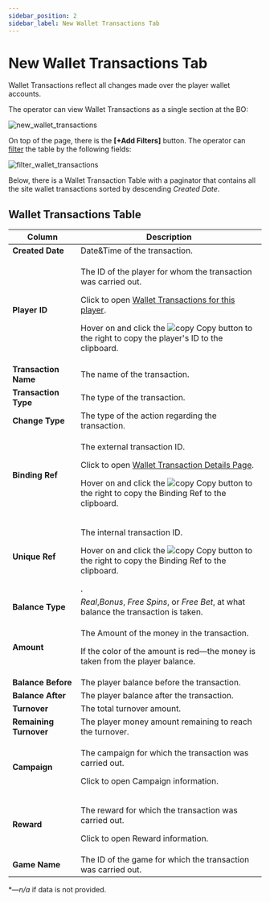```yaml
---
sidebar_position: 2
sidebar_label: New Wallet Transactions Tab
---
```


# New Wallet Transactions Tab

Wallet Transactions reflect all changes made over the player wallet accounts.

The operator can view Wallet Transactions as a single section at the BO:

![new_wallet_transactions](https://i.imgur.com/DRqD3gt.png)

On top of the page, there is the **[+Add Filters]** button.
The operator can [filter](docs/../../sw360_overview/backoffice_overview/#filtering-by-columns) the table by the following fields:

![filter_wallet_transactions](https://i.imgur.com/7gT2Eqh.png)

Below, there is a Wallet Transaction Table with a paginator that contains all the site wallet transactions sorted by descending *Created Date*.

## Wallet Transactions Table

| Column | Description |
|-|-|
| **Created Date** | Date&Time of the transaction. |
| **Player ID** | <p>The ID of the player for whom the transaction was carried out.</p><p>Click to open [Wallet Transactions for this player](/docs/players/player-profile/profile-wallet-transactions-tab).</p><p>Hover on and click the ![copy](https://i.imgur.com/pdcUhnE.png) Copy button to the right to copy the player's ID to the clipboard.</p> |
| **Transaction Name** | The name of the transaction. |
| **Transaction Type** | The type of the transaction. |
| **Change Type** | The type of the action regarding the transaction. |
| **Binding Ref** | <p>The external transaction ID.</p><p>Click to open [Wallet Transaction Details Page](/docs/players/player-profile/profile-payments-tab#transaction-details-page).</p><p>Hover on and click the ![copy](https://i.imgur.com/pdcUhnE.png) Copy button to the right to copy the Binding Ref to the clipboard.</p> |
| **Unique Ref** | <p>The internal transaction ID.</p><p>Hover on and click the ![copy](https://i.imgur.com/pdcUhnE.png) Copy button to the right to copy the Binding Ref to the clipboard.</p>. |
| **Balance Type** | *Real*,*Bonus*, *Free Spins*, or *Free Bet*, at what balance the transaction is taken. |
| **Amount** | <p>The Amount of the money in the transaction.</p><p>If the color of the amount is red&mdash;the money is taken from the player balance.</p> |
| **Balance Before** |  The player balance before the transaction. |
| **Balance After** |  The player balance after the transaction. |
| **Turnover** | The total turnover amount. |
| **Remaining Turnover** | The player money amount remaining to reach the turnover. |
| **Campaign** | <p>The campaign for which the transaction was carried out.</p><p>Click to open Campaign information.</p> |
| **Reward** | <p>The reward for which the transaction was carried out.</p><p>Click to open Reward information.</p> |
| **Game Name** |  The ID of the game for which the transaction was carried out. |

&ast;&mdash;*n/a* if data is not provided.
